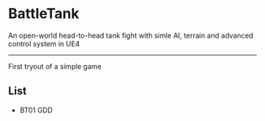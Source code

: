# BattleTank
An open-world head-to-head tank fight with simle AI, terrain and advanced control system in UE4

---
First tryout of a simple game

## List
* BT01 GDD
